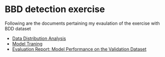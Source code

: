 # BBD detection exercise

Following are the documents pertaining my evaulation of the exercise with BDD dataset
- [Data Distribution Analysis](https://docs.google.com/document/d/1qwkoJXZgA_X2BQpUCLy-_xKx4B7GvsrPMYORCRPYF9o/edit?usp=sharing)
- [Model Traning](https://docs.google.com/document/d/1OjFUJvytKCL1QFvPfoaz_vZuH9bhM7BaB471-Zl33dE/edit?usp=sharing)
- [Evaluation Report: Model Performance on the Validation Dataset](https://docs.google.com/document/d/1sj19CskJjfmvtgVmEjgUSOxiOAbU4m8BHBxBhslg1dc/edit?usp=sharing)

